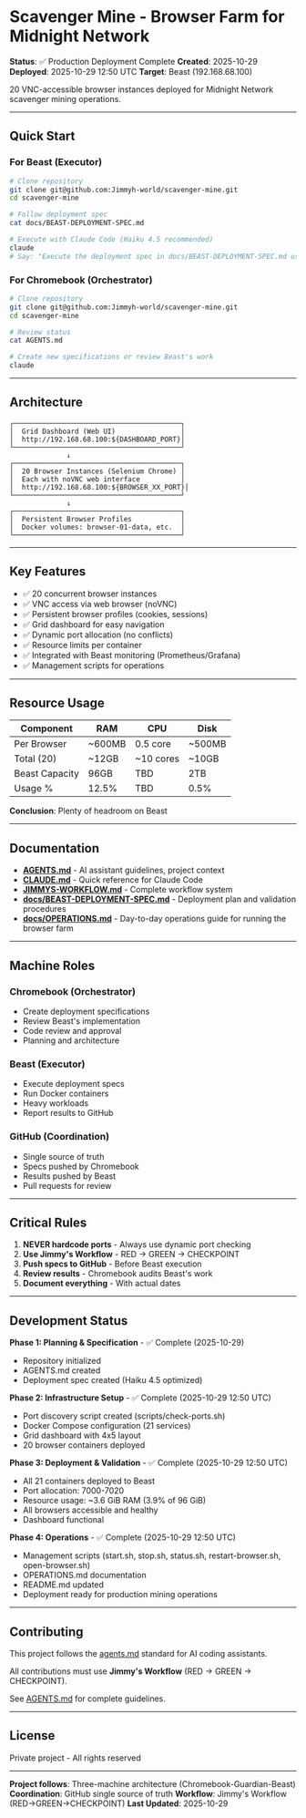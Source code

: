 # Scavenger Mine - Browser Farm for Midnight Network

**Status**: ✅ Production Deployment Complete
**Created**: 2025-10-29
**Deployed**: 2025-10-29 12:50 UTC
**Target**: Beast (192.168.68.100)

20 VNC-accessible browser instances deployed for Midnight Network scavenger mining operations.

---

## Quick Start

### For Beast (Executor)

```bash
# Clone repository
git clone git@github.com:Jimmyh-world/scavenger-mine.git
cd scavenger-mine

# Follow deployment spec
cat docs/BEAST-DEPLOYMENT-SPEC.md

# Execute with Claude Code (Haiku 4.5 recommended)
claude
# Say: "Execute the deployment spec in docs/BEAST-DEPLOYMENT-SPEC.md using Jimmy's Workflow"
```

### For Chromebook (Orchestrator)

```bash
# Clone repository
git clone git@github.com:Jimmyh-world/scavenger-mine.git
cd scavenger-mine

# Review status
cat AGENTS.md

# Create new specifications or review Beast's work
claude
```

---

## Architecture

```
┌─────────────────────────────────────────┐
│  Grid Dashboard (Web UI)                │
│  http://192.168.68.100:${DASHBOARD_PORT}│
└─────────────────────────────────────────┘
              ↓
┌─────────────────────────────────────────┐
│  20 Browser Instances (Selenium Chrome) │
│  Each with noVNC web interface          │
│  http://192.168.68.100:${BROWSER_XX_PORT}│
└─────────────────────────────────────────┘
              ↓
┌─────────────────────────────────────────┐
│  Persistent Browser Profiles            │
│  Docker volumes: browser-01-data, etc.  │
└─────────────────────────────────────────┘
```

---

## Key Features

- ✅ 20 concurrent browser instances
- ✅ VNC access via web browser (noVNC)
- ✅ Persistent browser profiles (cookies, sessions)
- ✅ Grid dashboard for easy navigation
- ✅ Dynamic port allocation (no conflicts)
- ✅ Resource limits per container
- ✅ Integrated with Beast monitoring (Prometheus/Grafana)
- ✅ Management scripts for operations

---

## Resource Usage

| Component | RAM | CPU | Disk |
|-----------|-----|-----|------|
| Per Browser | ~600MB | 0.5 core | ~500MB |
| Total (20) | ~12GB | ~10 cores | ~10GB |
| Beast Capacity | 96GB | TBD | 2TB |
| Usage % | 12.5% | TBD | 0.5% |

**Conclusion**: Plenty of headroom on Beast

---

## Documentation

- **[AGENTS.md](./AGENTS.md)** - AI assistant guidelines, project context
- **[CLAUDE.md](./CLAUDE.md)** - Quick reference for Claude Code
- **[JIMMYS-WORKFLOW.md](./JIMMYS-WORKFLOW.md)** - Complete workflow system
- **[docs/BEAST-DEPLOYMENT-SPEC.md](./docs/BEAST-DEPLOYMENT-SPEC.md)** - Deployment plan and validation procedures
- **[docs/OPERATIONS.md](./docs/OPERATIONS.md)** - Day-to-day operations guide for running the browser farm

---

## Machine Roles

### Chromebook (Orchestrator)
- Create deployment specifications
- Review Beast's implementation
- Code review and approval
- Planning and architecture

### Beast (Executor)
- Execute deployment specs
- Run Docker containers
- Heavy workloads
- Report results to GitHub

### GitHub (Coordination)
- Single source of truth
- Specs pushed by Chromebook
- Results pushed by Beast
- Pull requests for review

---

## Critical Rules

1. **NEVER hardcode ports** - Always use dynamic port checking
2. **Use Jimmy's Workflow** - RED → GREEN → CHECKPOINT
3. **Push specs to GitHub** - Before Beast execution
4. **Review results** - Chromebook audits Beast's work
5. **Document everything** - With actual dates

---

## Development Status

**Phase 1: Planning & Specification** - ✅ Complete (2025-10-29)
- Repository initialized
- AGENTS.md created
- Deployment spec created (Haiku 4.5 optimized)

**Phase 2: Infrastructure Setup** - ✅ Complete (2025-10-29 12:50 UTC)
- Port discovery script created (scripts/check-ports.sh)
- Docker Compose configuration (21 services)
- Grid dashboard with 4x5 layout
- 20 browser containers deployed

**Phase 3: Deployment & Validation** - ✅ Complete (2025-10-29 12:50 UTC)
- All 21 containers deployed to Beast
- Port allocation: 7000-7020
- Resource usage: ~3.6 GiB RAM (3.9% of 96 GiB)
- All browsers accessible and healthy
- Dashboard functional

**Phase 4: Operations** - ✅ Complete (2025-10-29 12:50 UTC)
- Management scripts (start.sh, stop.sh, status.sh, restart-browser.sh, open-browser.sh)
- OPERATIONS.md documentation
- README.md updated
- Deployment ready for production mining operations

---

## Contributing

This project follows the [agents.md](https://agents.md/) standard for AI coding assistants.

All contributions must use **Jimmy's Workflow** (RED → GREEN → CHECKPOINT).

See [AGENTS.md](./AGENTS.md) for complete guidelines.

---

## License

Private project - All rights reserved

---

**Project follows**: Three-machine architecture (Chromebook-Guardian-Beast)
**Coordination**: GitHub single source of truth
**Workflow**: Jimmy's Workflow (RED→GREEN→CHECKPOINT)
**Last Updated**: 2025-10-29
